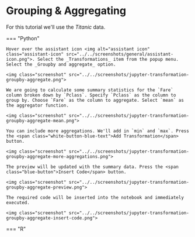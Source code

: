 # Grouping & Aggregating

For this tutorial we'll use the _Titanic_ data.

=== "Python"

    Hover over the assistant icon <img alt="assistant icon" class="assistant-icon" src="../../screenshots/general/assistant-icon.png">. Select the _Transformations_ item from the popup menu. Select the _Groupby and aggregate_ option.

    <img class="screenshot" src="../../screenshots/jupyter-transformation-groupby-aggregate.png">

    We are going to calculate some summary statistics for the `Fare` column broken down by `Pclass`. Specify `Pclass` as the column to group by. Choose `Fare` as the column to aggregate. Select `mean` as the aggregator function.

    <img class="screenshot" src="../../screenshots/jupyter-transformation-groupby-aggregate-mean.png">

    You can include more aggregations. We'll add in `min` and `max`. Press the <span class="white-button-blue-text">Add Transformation</span> button.

    <img class="screenshot" src="../../screenshots/jupyter-transformation-groupby-aggregate-more-aggregations.png">

    The preview will be updated with the summary data. Press the <span class="blue-button">Insert Code</span> button.

    <img class="screenshot" src="../../screenshots/jupyter-transformation-groupby-aggregate-preview.png">

    The required code will be inserted into the notebook and immediately executed.

    <img class="screenshot" src="../../screenshots/jupyter-transformation-groupby-aggregate-insert-code.png">

=== "R"